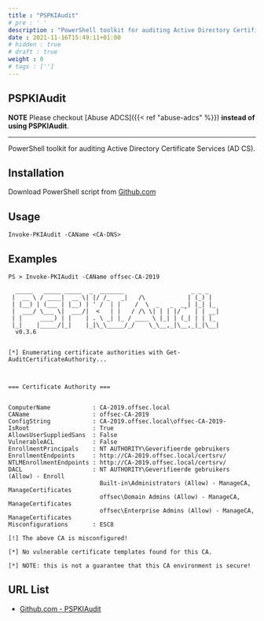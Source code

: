 ```yaml
---
title : "PSPKIAudit"
# pre : ' '
description : "PowerShell toolkit for auditing Active Directory Certificate Services (AD CS)."
date : 2021-11-16T15:49:11+01:00
# hidden : true
# draft : true
weight : 0
# tags : ['']
---
```


## PSPKIAudit

**NOTE** Please checkout [Abuse ADCS]({{< ref "abuse-adcs" %}}) **instead of using PSPKIAudit**.

---

PowerShell toolkit for auditing Active Directory Certificate Services (AD CS).

## Installation

Download PowerShell script from [Github.com](https://github.com/GhostPack/PSPKIAudit/blob/main/Code/Invoke-PKIAudit.ps1)

## Usage

```plain
Invoke-PKIAudit -CAName <CA-DNS>
```

## Examples

```plain
PS > Invoke-PKIAudit -CAName offsec-CA-2019

  _____   _____ _____  _  _______                   _ _ _
 |  __ \ / ____|  __ \| |/ /_   _|   /\            | (_) |
 | |__) | (___ | |__) | ' /  | |    /  \  _   _  __| |_| |_
 |  ___/ \___ \|  ___/|  <   | |   / /\ \| | | |/ `  | | __|
 | |     ____) | |    | . \ _| |_ / ____ \ |_| | (_| | | |_
 |_|    |_____/|_|    |_|\_\_____/_/    \_\__,_|\__,_|_|\__|
  v0.3.6


[*] Enumerating certificate authorities with Get-AuditCertificateAuthority...



=== Certificate Authority ===


ComputerName            : CA-2019.offsec.local
CAName                  : offsec-CA-2019
ConfigString            : CA-2019.offsec.local\offsec-CA-2019-
IsRoot                  : True
AllowsUserSuppliedSans  : False
VulnerableACL           : False
EnrollmentPrincipals    : NT AUTHORITY\Geverifieerde gebruikers
EnrollmentEndpoints     : http://CA-2019.offsec.local/certsrv/
NTLMEnrollmentEndpoints : http://CA-2019.offsec.local/certsrv/
DACL                    : NT AUTHORITY\Geverifieerde gebruikers (Allow) - Enroll
                          Built-in\Administrators (Allow) - ManageCA, ManageCertificates
                          offsec\Domain Admins (Allow) - ManageCA, ManageCertificates
                          offsec\Enterprise Admins (Allow) - ManageCA, ManageCertificates
Misconfigurations       : ESC8

[!] The above CA is misconfigured!

[*] No vulnerable certificate templates found for this CA.

[*] NOTE: this is not a guarantee that this CA environment is secure!
```

## URL List

- [Github.com - PSPKIAudit](https://github.com/GhostPack/PSPKIAudit)

